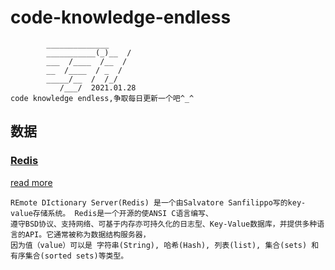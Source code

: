 # code-knowledge-endless
            ______________
            ___________(_)__  /
            ___  /____  /__  / 
            __  /____  / _  /  
            _____/__  /  /_/   
               /___/  2021.01.28
    code knowledge endless,争取每日更新一个吧^_^
    
## 数据

### [Redis](./redis.md)
[read more](./redis.md)

    REmote DIctionary Server(Redis) 是一个由Salvatore Sanfilippo写的key-value存储系统。 Redis是一个开源的使ANSI C语言编写、
    遵守BSD协议、支持网络、可基于内存亦可持久化的日志型、Key-Value数据库，并提供多种语言的API。它通常被称为数据结构服务器，
    因为值（value）可以是 字符串(String), 哈希(Hash), 列表(list), 集合(sets) 和 有序集合(sorted sets)等类型。